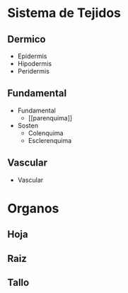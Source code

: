 # Sistema de Tejidos

## Dermico

- Epidermis
- Hipodermis
- Peridermis

## Fundamental

- Fundamental
	- [[parenquima]]
- Sosten
	- Colenquima
	- Esclerenquima

## Vascular

- Vascular

# Organos

## Hoja

## Raiz

## Tallo
